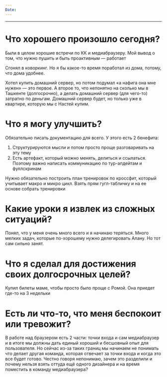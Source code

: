 ```yaml
---
Date:
---
```

---
# Что хорошего произошло сегодня?
Были в целом хорошие встречи по КК и медиабраузеру.
Мой вывод о том, что нужно пушить и быть проактивным — работает

Сгонял в коворкинг. Но я бы какое-то время поработал из дома, потому, что дома удобнее. 

Хотел купить домашний сервер, но потом подумал «а нафига она мне нужен» — это первое. А второе то, что непонятно на сколько мы в Ташкенте (долгосрочно), а делать домашний сервер (для чего-то) затратно по деньгам. Домашний сервер будет, но только уже в квартире, которую мы с Настей купим. 


# Что я могу улучшить?
Обязательно писать документацию для всего. У этого есть 2 бенефита:
1. Структурируются мысли и потом просто проще разговаривать на эту тему
2. Есть артефакт, который можно менять, делиться и ссылаться. 
Поэтому важно написать коммуникацию по тур-апдейтам и фуллскринам

Нужно обязательно построить план тренировок по кроссфит, который учитывает макро и микро цикл. 
Взять прям гугл-табличку и на ее основе собрать тренировки

# Какие уроки я извлек из сложных ситуаций?
Понял, что у меня очень много всего и я начинаю теряться. Много мелких задач, которые по-хорошему нужно делегировать Алану. Но тот сам сильно занят. 

# Что я сделал для достижения своих долгосрочных целей?
Купил билеты маме, чтобы просто было проще с Ромой. Она приедет где-то на 3 недельки 

# Есть ли что-то, что меня беспокоит или тревожит?
В работе над браузером есть 2 части: точки входа и сам медиабраузер и в итоге мы должны дать единый хороший и бесшовный опыт для пользователя. Но сейчас из-за таких границ мы начинаем не понимать что делает другая команда, которая отвечает за точки входа и когда это все будет готово. Честно говоря непонимаю, зачем это разделили и почему нельзя взять оттуда ещё одного дизайнера и на время поместить в команду медиабраузера?





